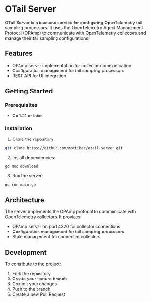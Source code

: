# OTail Server

OTail Server is a backend service for configuring OpenTelemetry tail sampling processors. It uses the OpenTelemetry Agent Management Protocol (OPAmp) to communicate with OpenTelemetry collectors and manage their tail sampling configurations.

## Features

- OPAmp server implementation for collector communication
- Configuration management for tail sampling processors
- REST API for UI integration

## Getting Started

### Prerequisites

- Go 1.21 or later

### Installation

1. Clone the repository:
```bash
git clone https://github.com/mottibec/otail-server.git
```

2. Install dependencies:
```bash
go mod download
```

3. Run the server:
```bash
go run main.go
```

## Architecture

The server implements the OPAmp protocol to communicate with OpenTelemetry collectors. It provides:

- OPAmp server on port 4320 for collector connections
- Configuration management for tail sampling processors
- State management for connected collectors

## Development

To contribute to the project:

1. Fork the repository
2. Create your feature branch
3. Commit your changes
4. Push to the branch
5. Create a new Pull Request
